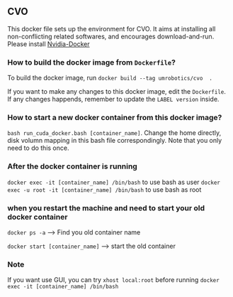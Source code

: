 ## CVO
This docker file sets up the environment for CVO. It aims at installing all non-conflicting related softwares, and encourages download-and-run. Please install [Nvidia-Docker](https://docs.nvidia.com/datacenter/cloud-native/container-toolkit/install-guide.html#docker)


### How to build the docker image from `Dockerfile`?

To build the docker image, run `docker build --tag umrobotics/cvo  . `

If you want to make any changes to this docker image, edit the `Dockerfile`. If any changes happends, remember to update the `LABEL version` inside. 

### How to start a new docker container from this docker image?
`bash run_cuda_docker.bash [container_name]`. Change the home directly, disk volumn mapping in this bash file correspondingly. Note that you only need to do this once. 


### After the docker container is running 
`docker exec -it [container_name] /bin/bash` to use bash as user
`docker exec -u root -it [container_name] /bin/bash` to use bash as root


### when you restart the machine and need to start your old docker container
`docker ps -a` --> Find you old container name 

`docker start [container_name]`  --> start the old container

### Note
If you want use GUI, you can try `xhost local:root` before running `docker exec -it [container_name] /bin/bash`
